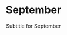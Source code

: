---
title: September
subtitle: Subtitle for September
image: assets/img/portfolio/01-full.jpg
alt: "September events"

caption:
  title: "September"
  subtitle: "Events in September"
  thumbnail: assets/img/portfolio/01-thumbnail.jpg

days:
  - date: "September 1"
    title: "Hurricane Dorian, the most powerful Atlantic hurricane on record outside the tropics, made landfall in the Bahamas at Category 5 intensity."
    thumbnail: "assets/img/history/september-1.jpg"
    years:
      2019:
        events:
          - title: "Hurricane Dorian, the most powerful Atlantic hurricane on record outside the tropics, made landfall in the Bahamas at Category 5 intensity."
            description: "Hurricane Dorian was an extremely powerful and catastrophic tropical cyclone, which became the most intense on record to strike The Bahamas. It is tied with the 1935 Labor Day hurricane for the strongest landfall in the Atlantic basin in terms of maximum sustained winds. It is regarded as the worst natural disaster in The Bahamas' recorded history. With winds peaking at 185 mph (295 km/h), it was also one of the most powerful hurricanes recorded in the Atlantic Ocean in terms of 1-minute sustained winds, and the strongest since Wilma in 2005. Dorian was the fourth named storm, second hurricane, the first major hurricane, and the first Category 5 hurricane of the 2019 Atlantic hurricane season. Dorian struck the Abaco Islands on September 1 with maximum sustained winds of 185 mph (295 km/h), tying with the 1935 Labor Day hurricane for the highest wind speeds of an Atlantic hurricane ever recorded at landfall. Dorian went on to strike Grand Bahama at similar intensity, stalling just north of the territory with unrelenting winds for at least 24 hours. The resultant damage to these islands was catastrophic; most structures were flattened or swept to sea, and at least 70,000 people were left homeless. After it ravaged through The Bahamas, Dorian proceeded along the coasts of the Southeastern United States and Atlantic Canada, leaving behind considerable damage and economic losses in those regions."
            type: "Culture"
  - date: "September 3"
    title: "North Korea conducted its sixth and most powerful nuclear test at Punggye-ri, causing a magnitude-6.3 earthquake."
    thumbnail: "assets/img/history/september-3.jpg"
    years:
      2017:
        events:
          - title: "North Korea conducted its sixth and most powerful nuclear test at Punggye-ri, causing a magnitude-6.3 earthquake."
            description: "The Democratic People's Republic of Korea conducted its sixth nuclear test on 3 September 2017, stating it had tested a thermonuclear weapon. The United States Geological Survey reported an earthquake of 6.3 magnitude not far from North Korea's Punggye-ri nuclear test site. South Korean authorities said the earthquake seemed to be artificial, consistent with an underground nuclear test. The USGS, as well as China Earthquake Networks Center, reported that the initial event was followed by a second, smaller, earthquake at the site, several minutes later, which was characterized as a collapse of the cavity formed by the initial detonation."
            type: "Culture"
  - date: "September 5"
    title: "NASA launched the space probe Voyager 1, currently the farthest spacecraft from Earth, from Launch Complex 41 at Cape Canaveral Air Force Station."
    thumbnail: "assets/img/history/september-5.jpg"
    years:
      1977:
        events:
          - title: "NASA launched the space probe Voyager 1, currently the farthest spacecraft from Earth, from Launch Complex 41 at Cape Canaveral Air Force Station."
            description: "The National Aeronautics and Space Administration is an independent agency of the US federal government responsible for the United States' civil space program, aeronautics research and space research. Established in 1958, it succeeded the National Advisory Committee for Aeronautics (NACA) to give the US space development effort a distinct civilian orientation, emphasizing peaceful applications in space science. It has since led most of America's space exploration programs, including Project Mercury, Project Gemini, the 1968–1972 Apollo Moon landing missions, the Skylab space station, and the Space Shuttle. Currently, NASA supports the International Space Station (ISS) along with the Commercial Crew Program, and oversees the development of the Orion spacecraft and the Space Launch System for the lunar Artemis program."
            type: "Culture"
  - date: "September 7"
    title: "Yak-Service Flight 9633, carrying the players and coaching staff of the ice hockey team Lokomotiv Yaroslavl, crashed on take-off near Yaroslavl, Russia, resulting in the deaths of 44 of the 45 people on board."
    thumbnail: "assets/img/history/september-7.jpg"
    years:
      2011:
        events:
          - title: "Yak-Service Flight 9633, carrying the players and coaching staff of the ice hockey team Lokomotiv Yaroslavl, crashed on take-off near Yaroslavl, Russia, resulting in the deaths of 44 of the 45 people on board."
            description: "On 7 September 2011, a Yakovlev Yak-42 charter flight operated by YAK-Service, carrying players and coaching staff of the Lokomotiv Yaroslavl professional ice hockey team, crashed during take-off near Yaroslavl, Yaroslavl Oblast, Russia. All but one of the 45 people on board were killed. The aircraft overran the runway at Tunoshna Airport before briefly lifting off, striking an antenna mast, catching fire, and crashing on the bank of the Volga river. The tragedy is commonly known as the Lokomotiv hockey team disaster."
            type: "Culture"
  - date: "September 9"
    title: "Elizabeth II becomes the longest reigning monarch of the United Kingdom."
    thumbnail: "assets/img/history/september-9.jpg"
    years:
      2015:
        events:
          - title: "Elizabeth II becomes the longest reigning monarch of the United Kingdom."
            description: "Elizabeth II was Queen of the United Kingdom and other Commonwealth realms from 6 February 1952 until her death in 2022. She had been queen regnant of 32 sovereign states during her lifetime and was the monarch of 15 realms at her death. Her reign of 70 years and 214 days is the longest of any British monarch, the second-longest of any sovereign state, and the longest of any queen regnant in history."
            type: "Culture"
  - date: "September 11"
    title: "The American consulate and CIA annex in Libya were attacked by a heavily armed group, resulting in the deaths of U.S. ambassador J. Christopher Stevens and three others."
    thumbnail: "assets/img/history/september-11.jpg"
    years:
      2012:
        events:
          - title: "The American consulate and CIA annex in Libya were attacked by a heavily armed group, resulting in the deaths of U.S. ambassador J. Christopher Stevens and three others."
            description: "The Central Intelligence Agency is a civilian foreign intelligence service of the federal government of the United States tasked with advancing national security through collecting and analyzing intelligence from around the world and conducting covert operations. The agency is headquartered in the George Bush Center for Intelligence in Langley, Virginia, and is sometimes metonymously called 'Langley'. A major member of the United States Intelligence Community (IC), the CIA has reported to the director of national intelligence since 2004, and is focused on providing intelligence for the president and the Cabinet."
            type: "Culture"
  - date: "September 13"
    title: "Five bomb blasts took place in Delhi, India, killing at least 20 people as part of a series of attacks perpetrated by the Indian Mujahideen."
    thumbnail: "assets/img/history/september-13.jpg"
    years:
      2008:
        events:
          - title: "Five bomb blasts took place in Delhi, India, killing at least 20 people as part of a series of attacks perpetrated by the Indian Mujahideen."
            description: "The 13 September 2008 Delhi bombings were a series of five synchronised bomb blasts that took place within the span of a few minutes on Saturday, 13 September 2008 at various locations in Delhi, India. The first bomb exploded at 18:07 IST, and four other blasts followed in succession, with at least 20 people killed and over 90 injured."
            type: "Culture"
  - date: "September 15"
    title: "A homemade bomb partially exploded on an eastbound District line train at Parsons Green tube station in West London, injuring 30 passengers."
    thumbnail: "assets/img/history/september-15.jpg"
    years:
      2017:
        events:
          - title: "A homemade bomb partially exploded on an eastbound District line train at Parsons Green tube station in West London, injuring 30 passengers."
            description: "On 15 September 2017, at around 08:20 BST, an explosion occurred on a District line train at Parsons Green Underground station, in London, England. Thirty people were treated in hospital or an urgent care centre, mostly for burn injuries, by a botched, crude 'bucket bomb' with a timer containing the explosive chemical TATP. Police arrested the main suspect, 18-year-old Iraqi asylum seeker Ahmed Hassan, in a departure area of the Port of Dover the next day, and subsequently raided several addresses, including the foster home of an elderly couple in Sunbury-on-Thames where Hassan lived following his arrival in the United Kingdom two years earlier claiming to be an asylum seeker."
            type: "Culture"
  - date: "September 17"
    title: "The Israeli Air Force conducted missile strikes that hit multiple targets in western Syria, including one that accidentally downed a Russian plane."
    thumbnail: "assets/img/history/september-17.jpg"
    years:
      2018:
        events:
          - title: "The Israeli Air Force conducted missile strikes that hit multiple targets in western Syria, including one that accidentally downed a Russian plane."
            description: "The Israeli Air Force operates as the aerial and space warfare branch of the Israel Defense Forces (IDF). It was founded on May 28, 1948, shortly after the Israeli Declaration of Independence. As of April 2022, Aluf Tomer Bar has been serving as the Air Force commander."
            type: "Culture"
  - date: "September 19"
    title: "Chinese authorities cancelled a run of performances of The Mongol Khan, the first Mongolian play to be performed internationally, forty minutes before its planned premiere in Hohhot."
    thumbnail: "assets/img/history/september-19.jpg"
    years:
      2023:
        events:
          - title: "Chinese authorities cancelled a run of performances of The Mongol Khan, the first Mongolian play to be performed internationally, forty minutes before its planned premiere in Hohhot."
            description: "The Mongol Khan is a modern Mongolian play and a reproduction of the 1998 tragedy Tamgagui Tur by the Mongolian writer and playwright Lkhagvasuren Bavuu. Set during the time of the Xiongnu Empire, it depicts the fictional Archug Khan's struggles to ensure his heir is legitimate and worthy of his throne. The play is directed by Hero Baatar and produced by Amartuvshin Amundra and Myagmar Esunmunkh; the international production was assisted by playwright Timberlake Wertenbaker and historian John Man."
            type: "Culture"
  - date: "September 21"
    title: "Unidentified gunmen began a three-day attack on the upmarket Westgate shopping mall in Nairobi, Kenya, resulting in the deaths of 67 people with at least another 175 wounded."
    thumbnail: "assets/img/history/september-21.jpg"
    years:
      2013:
        events:
          - title: "Unidentified gunmen began a three-day attack on the upmarket Westgate shopping mall in Nairobi, Kenya, resulting in the deaths of 67 people with at least another 175 wounded."
            description: "On 21 September 2013, four masked gunmen attacked the Westgate shopping mall, an upmarket mall in Nairobi, Kenya. There are conflicting reports about the number killed in the attack, since part of the mall collapsed due to a fire that started during the siege. The attack resulted in 71 total deaths, including 62 civilians, five Kenyan soldiers, and all four gunmen. Approximately 200 people were wounded in the massacre."
            type: "Culture"
  - date: "September 23"
    title: "The British travel company Thomas Cook Group ceased operations with immediate effect, leaving around 600,000 tourists stranded around the world."
    thumbnail: "assets/img/history/september-23.jpg"
    years:
      2019:
        events:
          - title: "The British travel company Thomas Cook Group ceased operations with immediate effect, leaving around 600,000 tourists stranded around the world."
            description: "Thomas Cook Group plc was a global travel group, headquartered in the United Kingdom and listed on the London Stock Exchange from its formation on 19 June 2007 by the merger of Thomas Cook AG — successor to Thomas Cook & Son — and MyTravel Group until 23 September 2019, when it went into compulsory liquidation. The group operated as a tour operator and airline, and also operated travel agencies in Europe. At the time of the group's collapse, approximately 21,000 worldwide employees were left without jobs and 600,000 customers were left abroad, triggering the UK's largest peacetime repatriation."
            type: "Culture"
  - date: "September 25"
    title: "The Ram Rath Yatra, a political–religious rally organised to erect a temple to the Hindu deity Rama on the site of the Babri Masjid in Ayodhya, began in the Indian state of Gujarat."
    thumbnail: "assets/img/history/september-25.jpg"
    years:
      1990:
        events:
          - title: "The Ram Rath Yatra, a political–religious rally organised to erect a temple to the Hindu deity Rama on the site of the Babri Masjid in Ayodhya, began in the Indian state of Gujarat."
            description: "The Ram Rath Yatra was a political and religious rally that lasted from September to October 1990. It was organised by the Bharatiya Janata Party (BJP) and its Hindu nationalist affiliates, and led by the then-president of the BJP, L. K. Advani. The purpose of the yatra was to support the agitation, led by the Vishwa Hindu Parishad (VHP) and its affiliates in the Sangh Parivar, to erect a temple to the Hindu deity Rama on the site of the Babri Masjid."
            type: "Culture"
  - date: "September 27"
    title: "Mount Ontake in central Japan unexpectedly erupted, killing 63 people in the nation's deadliest eruption in more than 100 years."
    thumbnail: "assets/img/history/september-27.jpg"
    years:
      2014:
        events:
          - title: "Mount Ontake in central Japan unexpectedly erupted, killing 63 people in the nation's deadliest eruption in more than 100 years."
            description: "Mount Ontake , also referred to as Mount Kiso Ontake , is the 14th-highest mountain and second-highest volcano in Japan at 3,067 m (10,062 ft). It is included in Kyūya Fukada's 1964 100 Famous Japanese Mountains."
            type: "Culture"
  - date: "September 29"
    title: "Gol Transportes Aéreos Flight 1907 collided in mid-air with an Embraer Legacy business jet near Peixoto de Azevedo, Brazil, killing 154 people and triggering a national aviation crisis."
    thumbnail: "assets/img/history/september-29.jpg"
    years:
      2006:
        events:
          - title: "Gol Transportes Aéreos Flight 1907 collided in mid-air with an Embraer Legacy business jet near Peixoto de Azevedo, Brazil, killing 154 people and triggering a national aviation crisis."
            description: "On 29 September 2006, Gol Transportes Aéreos Flight 1907, a Boeing 737-800 on a scheduled domestic passenger flight from Manaus, Brazil, to Brasília and Rio de Janeiro, collided mid-air with an Embraer Legacy 600 business jet flying on an opposite heading over the Brazilian state of Mato Grosso. The winglet of the Legacy sliced off about half of the 737's left wing, causing the 737 to break up and crash into an area of dense jungle, killing all 154 passengers and crew on board. Despite sustaining serious damage to its left wing and tail, the Legacy landed with its seven occupants uninjured."
            type: "Culture"

---